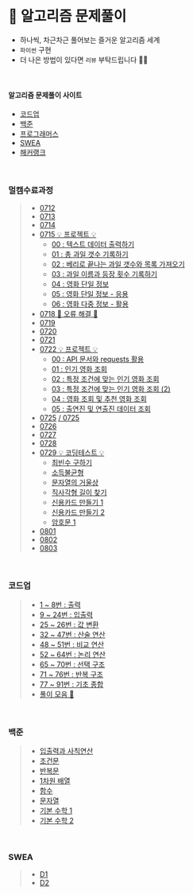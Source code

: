 # 📝 알고리즘 문제풀이

- 하나씩, 차근차근 풀어보는 즐거운 알고리즘 세계
- `파이썬` 구현
- 더 나은 방법이 있다면 `리뷰` 부탁드립니다 🙇‍♂️

<br />

#### **알고리즘 문제풀이 사이트**

- [코드업](https://codeup.kr/)
- [백준](https://acmicpc.net/)
- [프로그래머스](https://programmers.co.kr/)
- [SWEA](https://swexpertacademy.com/main/main.do)
- [해커랭크](https://hackerrank.com/)

<br />

### **멀캠수료과정**

> - [0712](./multicamp/0712.py)
> - [0713](./multicamp/0713.py)
> - [0714](./multicamp/0714.py)
> - [0715 💡 프로젝트 💡]()
>   - [00 : 텍스트 데이터 출력하기](./multicamp/project/0715/00.py)
>   - [01 : 총 과일 갯수 기록하기](./multicamp/project/0715/01.py)
>   - [02 : 베리로 끝나는 과일 갯수와 목록 가져오기](./multicamp/project/0715/02.py)
>   - [03 : 과일 이름과 등장 횟수 기록하기](./multicamp/project/0715/03.py)
>   - [04 : 영화 단일 정보](./multicamp/project/0715/04.py)
>   - [05 : 영화 단일 정보 - 응용](./multicamp/project/0715/05.py)
>   - [06 : 영화 다중 정보 - 활용](./multicamp/project/0715/06.py)
> - [0718 🚨 오류 해결 🚨](./multicamp/error.py)
> - [0719](./multicamp/0719.py)
> - [0720](./multicamp/0720.py)
> - [0721](./multicamp/0721.py)
> - [0722 💡 프로젝트 💡]()
>   - [00 : API 문서와 requests 활용](./multicamp/project/0722/00.py)
>   - [01 : 인기 영화 조회](./multicamp/project/0722/01.py)
>   - [02 : 특정 조건에 맞는 인기 영화 조회](./multicamp/project/0722/02.py)
>   - [03 : 특정 조건에 맞는 인기 영화 조회 (2)](./multicamp/project/0722/03.py)
>   - [04 : 영화 조회 및 추천 영화 조회](./multicamp/project/0722/04.py)
>   - [05 : 출연진 및 연출진 데이터 조회](./multicamp/project/0722/05.py)
> - [0725](./multicamp/0725.py) [/ 0725](./multicamp/0725_.py)
> - [0726](./multicamp/0726.py)
> - [0727](./multicamp/0727.py)
> - [0728](./multicamp/0728.py)
> - [0729 💡 코딩테스트 💡]()
>   - [최빈수 구하기](./multicamp/project/0729/00.py)
>   - [소득불균형](./multicamp/project/0729/01.py)
>   - [문자열의 거울상](./multicamp/project/0729/02.py)
>   - [직사각형 길이 찾기](./multicamp/project/0729/03.py)
>   - [신용카드 만들기 1](./multicamp/project/0729/05.py)
>   - [신용카드 만들기 2](./multicamp/project/0729/06.py)
>   - [암호문 1](./multicamp/project/0729/07.py)
> - [0801](./multicamp/0801.py)
> - [0802](./multicamp/0802.py)
> - [0803](./multicamp/0803.py)

<br />

### **코드업**

> - [1 ~ 8번 : 출력](./codeup/print.py)
> - [9 ~ 24번 : 입출력](./codeup/input.py)
> - [25 ~ 26번 : 값 변환](./codeup/int.py)
> - [32 ~ 47번 : 산술 연산](./codeup/arithmetic.py)
> - [48 ~ 51번 : 비교 연산](./codeup/compare.py)
> - [52 ~ 64번 : 논리 연산](./codeup/logic.py)
> - [65 ~ 70번 : 선택 구조](./codeup/choice.py)
> - [71 ~ 76번 : 반복 구조](./codeup/repetition.py)
> - [77 ~ 91번 : 기초 종합](./codeup/total.py)
> - [풀이 모음 💼](./codeup/replay.py)

<br />

### **백준**

> - [입출력과 사칙연산](./baekjoon/print.py)
> - [조건문](./baekjoon/if.py)
> - [반복문](./baekjoon/for.py)
> - [1차원 배열](./baekjoon/arr.py)
> - [함수](./baekjoon/function.py)
> - [문자열](./baekjoon/str.py)
> - [기본 수학 1](./baekjoon/math.py)
> - [기본 수학 2](./baekjoon/math02.py)

<br />

### **SWEA**

> - [D1](./swea/d1.py)
> - [D2](./swea/d2.py)
